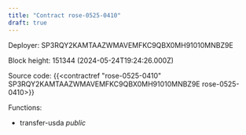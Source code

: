 ```yaml
---
title: "Contract rose-0525-0410"
draft: true
---
```

Deployer: SP3RQY2KAMTAAZWMAVEMFKC9QBX0MH91010MNBZ9E


 



Block height: 151344 (2024-05-24T19:24:26.000Z)

Source code: {{<contractref "rose-0525-0410" SP3RQY2KAMTAAZWMAVEMFKC9QBX0MH91010MNBZ9E rose-0525-0410>}}

Functions:

* transfer-usda _public_
